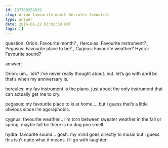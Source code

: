 ```yaml
---
id: 137788258029
slug: orion-favourite-month-hercules-favourite
type: answer
date: 2016-01-22 03:01:38 GMT
tags: []
---
```

question: Orion: Favourite month? , Hercules: Favourite instrument? , Pegasus: Favourite place to be? , Cygnus: Favourite weather? Hydra: Favourite sound?

answer: <p>Orion: um... idk? i’ve never really thought about. but. let’s go with april bc that’s when my anniversary is.</p><p>hercules: my fav instrument is the piano. just about the only instrument that can actually get me to cry.</p><p>pegasus: my favourite place to is at home.... but i guess that’s a little obvious since i’m agoraphobic.&nbsp;</p><p>cygnus: favourite weather... i’m torn between sweater weather in the fall or spring. maybe fall bc there is no dog poo smell.</p><p>hydra: favourite sound... gosh. my mind goes directly to music but i guess this isn’t quite what it means. i’ll go with laughter.</p>